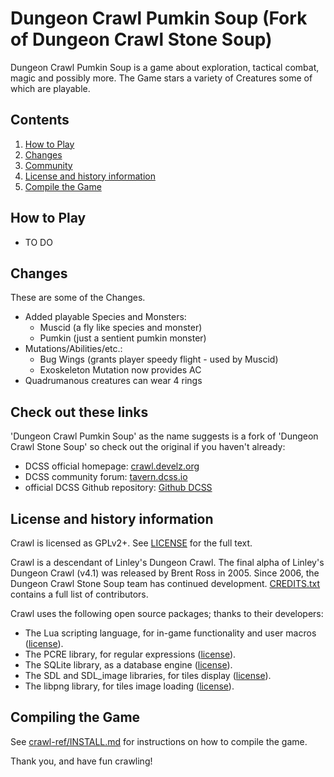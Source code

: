 # Dungeon Crawl Pumkin Soup (Fork of Dungeon Crawl Stone Soup)

Dungeon Crawl Pumkin Soup is a game about exploration, tactical combat, magic and possibly more.
The Game stars a variety of Creatures some of which are playable.

## Contents

1. [How to Play](#how-to-play)
2. [Changes](#changes)
3. [Community](#check-out-these-links)
4. [License and history information](#license-and-history-information)
5. [Compile the Game](#compiling-the-game)

## How to Play

* TO DO

## Changes
These are some of the Changes.
* Added playable Species and Monsters:
    + Muscid (a fly like species and monster)
    + Pumkin (just a sentient pumkin monster)
* Mutations/Abilities/etc.:
    + Bug Wings (grants player speedy flight - used by Muscid)
    + Exoskeleton Mutation now provides AC
* Quadrumanous creatures can wear 4 rings

## Check out these links

'Dungeon Crawl Pumkin Soup' as the name suggests is a fork of 'Dungeon Crawl Stone Soup' so check out the original if you haven't already:
* DCSS official homepage: [crawl.develz.org](https://crawl.develz.org/)
* DCSS community forum: [tavern.dcss.io](https://tavern.dcss.io/)
* official DCSS Github repository: [Github DCSS](https://github.com/crawl/crawl)

## License and history information

Crawl is licensed as GPLv2+. See [LICENSE](LICENSE) for the full text.

Crawl is a descendant of Linley's Dungeon Crawl. The final alpha of Linley's Dungeon Crawl (v4.1) was released by Brent Ross in 2005. Since 2006, the Dungeon Crawl Stone Soup team has continued development. [CREDITS.txt](crawl-ref/CREDITS.txt) contains a full list of contributors.

Crawl uses the following open source packages; thanks to their developers:

* The Lua scripting language, for in-game functionality and user macros ([license](crawl-ref/docs/license/lualicense.txt)).
* The PCRE library, for regular expressions ([license](crawl-ref/docs/license/pcre_license.txt)).
* The SQLite library, as a database engine ([license](https://www.sqlite.org/copyright.html)).
* The SDL and SDL_image libraries, for tiles display ([license](crawl-ref/docs/license/lgpl.txt)).
* The libpng library, for tiles image loading ([license](crawl-ref/docs/license/libpng-LICENSE.txt)).

## Compiling the Game

See [crawl-ref/INSTALL.md](crawl-ref/INSTALL.md) for instructions on how to compile the game.  

Thank you, and have fun crawling!
